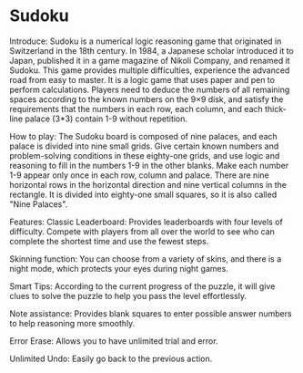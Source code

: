 # Sudoku
Introduce:
Sudoku is a numerical logic reasoning game that originated in Switzerland in the 18th century. In 1984, a Japanese scholar introduced it to Japan, published it in a game magazine of Nikoli Company, and renamed it Sudoku. This game provides multiple difficulties, experience the advanced road from easy to master. It is a logic game that uses paper and pen to perform calculations. Players need to deduce the numbers of all remaining spaces according to the known numbers on the 9×9 disk, and satisfy the requirements that the numbers in each row, each column, and each thick-line palace (3*3) contain 1-9 without repetition. 

How to play:
The Sudoku board is composed of nine palaces, and each palace is divided into nine small grids. Give certain known numbers and problem-solving conditions in these eighty-one grids, and use logic and reasoning to fill in the numbers 1-9 in the other blanks. Make each number 1-9 appear only once in each row, column and palace. There are nine horizontal rows in the horizontal direction and nine vertical columns in the rectangle. It is divided into eighty-one small squares, so it is also called "Nine Palaces".

Features:
Classic Leaderboard: Provides leaderboards with four levels of difficulty. Compete with players from all over the world to see who can complete the shortest time and use the fewest steps.

Skinning function: You can choose from a variety of skins, and there is a night mode, which protects your eyes during night games.

Smart Tips: According to the current progress of the puzzle, it will give clues to solve the puzzle to help you pass the level effortlessly.

Note assistance: Provides blank squares to enter possible answer numbers to help reasoning more smoothly.

Error Erase: Allows you to have unlimited trial and error.

Unlimited Undo: Easily go back to the previous action.
